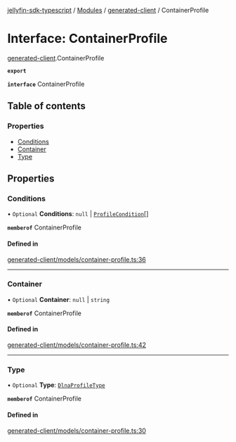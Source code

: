 [jellyfin-sdk-typescript](../README.md) / [Modules](../modules.md) / [generated-client](../modules/generated_client.md) / ContainerProfile

# Interface: ContainerProfile

[generated-client](../modules/generated_client.md).ContainerProfile

**`export`**

**`interface`** ContainerProfile

## Table of contents

### Properties

- [Conditions](generated_client.ContainerProfile.md#conditions)
- [Container](generated_client.ContainerProfile.md#container)
- [Type](generated_client.ContainerProfile.md#type)

## Properties

### Conditions

• `Optional` **Conditions**: ``null`` \| [`ProfileCondition`](generated_client.ProfileCondition.md)[]

**`memberof`** ContainerProfile

#### Defined in

[generated-client/models/container-profile.ts:36](https://github.com/thornbill/jellyfin-sdk-typescript/blob/46678c1/src/generated-client/models/container-profile.ts#L36)

___

### Container

• `Optional` **Container**: ``null`` \| `string`

**`memberof`** ContainerProfile

#### Defined in

[generated-client/models/container-profile.ts:42](https://github.com/thornbill/jellyfin-sdk-typescript/blob/46678c1/src/generated-client/models/container-profile.ts#L42)

___

### Type

• `Optional` **Type**: [`DlnaProfileType`](../enums/generated_client.DlnaProfileType.md)

**`memberof`** ContainerProfile

#### Defined in

[generated-client/models/container-profile.ts:30](https://github.com/thornbill/jellyfin-sdk-typescript/blob/46678c1/src/generated-client/models/container-profile.ts#L30)
